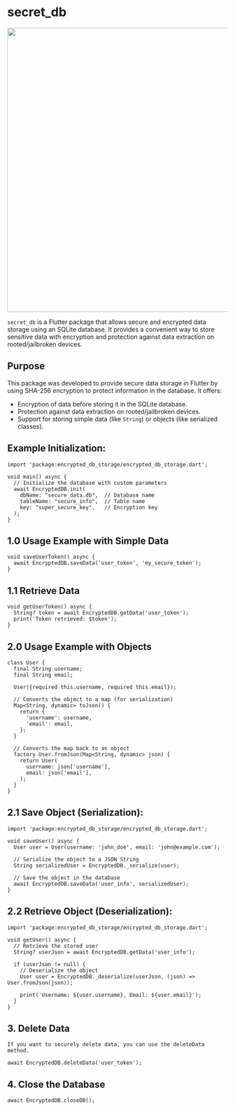 # secret_db

<img src="https://i.ibb.co/DPb94w7R/Secret-DB.png" width="650"/>


`secret_db` is a Flutter package that allows secure and encrypted data storage using an SQLite database. It provides a convenient way to store sensitive data with encryption and protection against data extraction on rooted/jailbroken devices.

## Purpose

This package was developed to provide secure data storage in Flutter by using SHA-256 encryption to protect information in the database. It offers:

- Encryption of data before storing it in the SQLite database.
- Protection against data extraction on rooted/jailbroken devices.
- Support for storing simple data (like `String`) or objects (like serialized classes).
  
## Example Initialization:
```
import 'package:encrypted_db_storage/encrypted_db_storage.dart';

void main() async {
  // Initialize the database with custom parameters
  await EncryptedDB.init(
    dbName: "secure_data.db",  // Database name
    tableName: "secure_info",  // Table name
    key: "super_secure_key",   // Encryption key
  );
}
```

## 1.0 Usage Example with Simple Data
```
void saveUserToken() async {
  await EncryptedDB.saveData('user_token', 'my_secure_token');
}
```
## 1.1 Retrieve Data
```
void getUserToken() async {
  String? token = await EncryptedDB.getData('user_token');
  print('Token retrieved: $token');
}
```
## 2.0 Usage Example with Objects
```
class User {
  final String username;
  final String email;

  User({required this.username, required this.email});

  // Converts the object to a map (for serialization)
  Map<String, dynamic> toJson() {
    return {
      'username': username,
      'email': email,
    };
  }

  // Converts the map back to an object
  factory User.fromJson(Map<String, dynamic> json) {
    return User(
      username: json['username'],
      email: json['email'],
    );
  }
}

```
## 2.1 Save Object (Serialization):
```
import 'package:encrypted_db_storage/encrypted_db_storage.dart';

void saveUser() async {
  User user = User(username: 'john_doe', email: 'john@example.com');
  
  // Serialize the object to a JSON String
  String serializedUser = EncryptedDB._serialize(user);
  
  // Save the object in the database
  await EncryptedDB.saveData('user_info', serializedUser);
}
```
## 2.2 Retrieve Object (Deserialization):
```
import 'package:encrypted_db_storage/encrypted_db_storage.dart';

void getUser() async {
  // Retrieve the stored user
  String? userJson = await EncryptedDB.getData('user_info');
  
  if (userJson != null) {
    // Deserialize the object
    User user = EncryptedDB._deserialize(userJson, (json) => User.fromJson(json));
    
    print('Username: ${user.username}, Email: ${user.email}');
  }
}
```
## 3. Delete Data
```
If you want to securely delete data, you can use the deleteData method.

await EncryptedDB.deleteData('user_token');
```
## 4. Close the Database
```
await EncryptedDB.closeDB();
```

